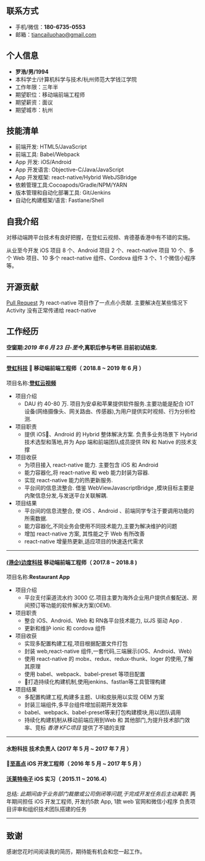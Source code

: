 ## 联系方式

- 手机/微信：**180-6735-0553**
- 邮箱：<tiancailuohao@gmail.com>

## 个人信息

- **罗浩/男/1994**
- 本科学士/计算机科学与技术/杭州师范大学钱江学院
- 工作年限：三年半
- 期望职位：移动端前端工程师
- 期望薪资：面议
- 期望城市：杭州

## 技能清单

- 前端开发: HTML5/JavaScript
- 前端工具: Babel/Webpack
- App 开发: iOS/Android
- App 开发语言: Objective-C/Java/JavaScript
- App 开发框架: react-native/Hybrid WebJSBridge
- 依赖管理工具:Cocoapods/Gradle/NPM/YARN
- 版本管理和自动化部署工具: Git/Jenkins
- 自动化构建框架/语言: Fastlane/Shell

## 自我介绍

对移动端跨平台技术有良好把握，在登虹云视频、肯德基香港中有不错的实施。

从业至今开发 iOS 项目 8 个、Android 项目 2 个、react-native 项目 10 个、多个 Web 项目、10 多个 react-native 组件、Cordova 组件 3 个、1 个微信小程序等。

## 开源贡献

[Pull Request](https://github.com/facebook/react-native/pull/23336)
为 react-native 项目作了一点点小贡献.
主要解决在某些情况下 Activity 没有正常传递给 react-native

## 工作经历

**空窗期:_2019 年 6 月 23 日-至今_,离职后参与考研.目前初试结束.**

---

#### [登虹科技](https://www.closeli.cn/)  移动端前端工程师（ 2018.8 ~ 2019 年 6 月 ）

项目名称:**[登虹云视频](https://apps.apple.com/cn/app/%E7%99%BB%E8%99%B9%E4%BA%91%E8%A7%86%E9%A2%91/id1116554114)**

- 项目介绍
  - DAU 约 40-80 万. 项目为安卓和苹果提供软件服务.主要功能是配合 IOT 设备(网络摄像头、网关路由、传感器),为用户提供实时视频、行为分析检测.
- 项目职责
  - 提供 iOS、Android 的 Hybrid 整体解决方案. 负责多业务场景下 Hybrid 技术选型和落地,并为 App 端和前端团队成员提供 RN 和 Native 的技术支撑
- 项目收获
  - 为项目接入 react-native 能力. 主要包含 iOS 和 Android
  - 能力容器化,将 react-native 和 web 能力封装为容器.
  - 实现 react-native 能力的热更新服务.
  - 平台间的信息流整合. 借鉴 WebViewJavascriptBridge ,模块目标主要是内聚信息分发,与发送平台关联解耦.
- 项目结果
  - 平台间的信息流整合, 使 iOS 、Android 、前端同学专注于要调用功能的所需数据.
  - 能力容器化,不同业务会使用不同技术能力,主要为解决维护的问题
  - 增加 react-native 方案, 其性能之于 Web 有所改善
  - react-native 增量热更新,适应项目的快速迭代需求

---

#### [(港企)边度科技](https://bindopos.com/) 移动端前端工程师（ 2017.8 ~ 2018.8 )

项目名称:**Restaurant App**

- 项目介绍
  - 平台支付渠道流水约 3000 亿.项目主要为海外企业用户提供点餐配送、房间预订等功能的软件解决方案(OEM).
- 项目职责
  - 整合 iOS、Android、Web 和 RN各平台技术能力, 以JS 驱动 App .
  - 更新和维护 ionic 和 cordova 组件
- 项目收获
  - 实现多配置构建工程,项目根据配置文件打包
  - 封装 web,react-native 组件,一套代码,三端展示(iOS、Android、Web)
  - 使用 react-native 的 mobx、redux、redux-thunk、loger 的使用,了解其原理
  - 使用 babel、webpack、babel-preset 等项目配置
  - 打造持续化构建机制,使用jenkins、fastlan等工具管理构建
- 项目结果
  - 多配置构建工程,构建多主题、UI和皮肤用以实现 OEM 方案
  - 封装三端组件,多平台组件增加前期开发效率
  - babel、webpack、babel-preset等来打包构建模块,用以团队调用
  - 持续化构建机制从移动前端应用到Web 和 其他部门,为提升技术部门效率、竞标 *香港 KFC项目* 提供了不错的支撑

---

#### 水粉科技 技术负责人 (2017 年 5 月 ~ 2017 年 7 月 ）

#### [至高点](http://www.hipoint.top/) iOS 开发工程师（ 2016 年 5 月 ~ 2017 年 5 月 ）

#### [沃莱特电子](http://www.worldelite.net.cn/) iOS 实习（ 2015.11 ~ 2016.4）

总结: 
*此期间由于业务部门裁撤或公司倒闭等问题,于完成开发任务后主动离职.*
两年期间担任 iOS 开发工程师,
开发约5款 App, 1款 web 官网和微信小程序
负责项目评审和组织技术团队搭建的任务

---

## 致谢

感谢您花时间阅读我的简历，期待能有机会和您一起工作。
